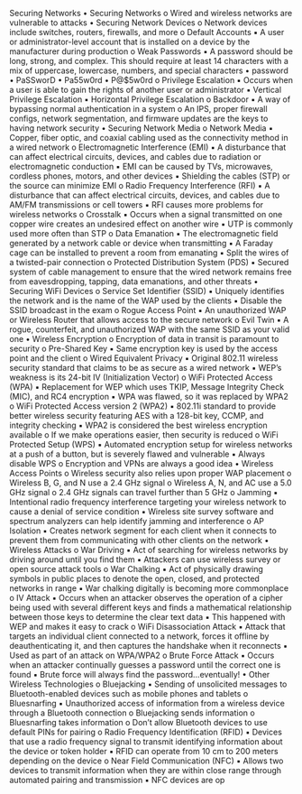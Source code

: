 <!-- ---
layout: post
title:  "CompTIA Security+ SY0-501 Study Notes - Phần B12: Securing Networks"
author: blackeye
categories: [ exam network, security, comptia, experience ]
image: assets/images/10.jpg
--- -->

Securing Networks
• Securing Networks
o Wired and wireless networks are vulnerable to attacks
• Securing Network Devices
o Network devices include switches, routers, firewalls, and more
o Default Accounts
▪ A user or administrator-level account that is installed on a device by the
manufacturer during production
o Weak Passwords
▪ A password should be long, strong, and complex. This should require at
least 14 characters with a mix of uppercase, lowercase, numbers, and
special characters
• password
• PaSSworD
• Pa55w0rd
• P@$5w0rd
o Privilege Escalation
▪ Occurs when a user is able to gain the rights of another user or
administrator
▪ Vertical Privilege Escalation
▪ Horizontal Privilege Escalation
o Backdoor
▪ A way of bypassing normal authentication in a system
o An IPS, proper firewall configs, network segmentation, and firmware updates
are the keys to having network security
• Securing Network Media
o Network Media
▪ Copper, fiber optic, and coaxial cabling used as the connectivity method
in a wired network
o Electromagnetic Interference (EMI)
▪ A disturbance that can affect electrical circuits, devices, and cables due to
radiation or electromagnetic conduction
▪ EMI can be caused by TVs, microwaves, cordless phones, motors, and
other devices
▪ Shielding the cables (STP) or the source can minimize EMI
o Radio Frequency Interference (RFI)
▪ A disturbance that can affect electrical circuits, devices, and cables due to
AM/FM transmissions or cell towers
▪ RFI causes more problems for wireless networks
o Crosstalk
▪ Occurs when a signal transmitted on one copper wire creates an
undesired effect on another wire
▪ UTP is commonly used more often than STP
o Data Emanation
▪ The electromagnetic field generated by a network cable or device when
transmitting
▪ A Faraday cage can be installed to prevent a room from emanating
▪ Split the wires of a twisted-pair connection
o Protected Distribution System (PDS)
▪ Secured system of cable management to ensure that the wired network
remains free from eavesdropping, tapping, data emanations, and other
threats
• Securing WiFi Devices
o Service Set Identifier (SSID)
▪ Uniquely identifies the network and is the name of the WAP used by the
clients
▪ Disable the SSID broadcast in the exam
o Rogue Access Point
▪ An unauthorized WAP or Wireless Router that allows access to the secure
network
o Evil Twin
▪ A rogue, counterfeit, and unauthorized WAP with the same SSID as your
valid one
• Wireless Encryption
o Encryption of data in transit is paramount to security
o Pre-Shared Key
▪ Same encryption key is used by the access point and the client
o Wired Equivalent Privacy
▪ Original 802.11 wireless security standard that claims to be as secure as a
wired network
▪ WEP’s weakness is its 24-bit IV (Initialization Vector)
o WiFi Protected Access (WPA)
▪ Replacement for WEP which uses TKIP, Message Integrity Check (MIC),
and RC4 encryption
▪ WPA was flawed, so it was replaced by WPA2
o WiFi Protected Access version 2 (WPA2)
▪ 802.11i standard to provide better wireless security featuring AES with a
128-bit key, CCMP, and integrity checking
▪ WPA2 is considered the best wireless encryption available
o If we make operations easier, then security is reduced
o WiFi Protected Setup (WPS)
▪ Automated encryption setup for wireless networks at a push of a button,
but is severely flawed and vulnerable
▪ Always disable WPS
o Encryption and VPNs are always a good idea
• Wireless Access Points
o Wireless security also relies upon proper WAP placement
o Wireless B, G, and N use a 2.4 GHz signal
o Wireless A, N, and AC use a 5.0 GHz signal
o 2.4 GHz signals can travel further than 5 GHz
o Jamming
▪ Intentional radio frequency interference targeting your wireless network
to cause a denial of service condition
▪ Wireless site survey software and spectrum analyzers can help identify
jamming and interference
o AP Isolation
▪ Creates network segment for each client when it connects to prevent
them from communicating with other clients on the network
• Wireless Attacks
o War Driving
▪ Act of searching for wireless networks by driving around until you find
them
▪ Attackers can use wireless survey or open source attack tools
o War Chalking
▪ Act of physically drawing symbols in public places to denote the open,
closed, and protected networks in range
▪ War chalking digitally is becoming more commonplace
o IV Attack
▪ Occurs when an attacker observes the operation of a cipher being used
with several different keys and finds a mathematical relationship
between those keys to determine the clear text data
▪ This happened with WEP and makes it easy to crack
o WiFi Disassociation Attack
▪ Attack that targets an individual client connected to a network, forces it
offline by deauthenticating it, and then captures the handshake when it
reconnects
▪ Used as part of an attack on WPA/WPA2
o Brute Force Attack
▪ Occurs when an attacker continually guesses a password until the correct
one is found
▪ Brute force will always find the password…eventually!
• Other Wireless Technologies
o Bluejacking
▪ Sending of unsolicited messages to Bluetooth-enabled devices such as
mobile phones and tablets
o Bluesnarfing
▪ Unauthorized access of information from a wireless device through a
Bluetooth connection
o Bluejacking sends information
o Bluesnarfing takes information
o Don’t allow Bluetooth devices to use default PINs for pairing
o Radio Frequency Identification (RFID)
▪ Devices that use a radio frequency signal to transmit identifying
information about the device or token holder
▪ RFID can operate from 10 cm to 200 meters depending on the device
o Near Field Communication (NFC)
▪ Allows two devices to transmit information when they are within close
range through automated pairing and transmission
▪ NFC devices are op